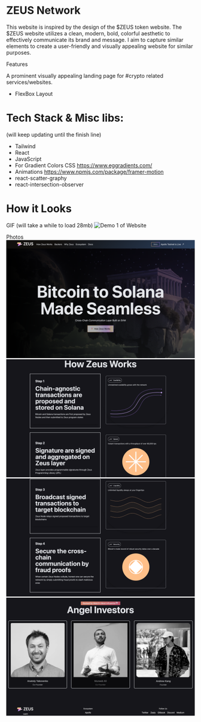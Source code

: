 # ZEUS Network

This website is inspired by the design of the $ZEUS token website. The $ZEUS website utilizes a clean, modern, bold, colorful aesthetic to effectively communicate its brand and message. I aim to capture similar elements to create a user-friendly and visually appealing website for similar purposes.

Features

A prominent visually appealing landing page for #crypto related services/websites.
- FlexBox Layout

# Tech Stack & Misc libs:
(will keep updating until the finish line)
- Tailwind 
- React
- JavaScript
- For Gradient Colors CSS https://www.eggradients.com/
- Animations https://www.npmjs.com/package/framer-motion 
- react-scatter-graphy
- react-intersection-observer


# How it Looks
GIF (will take a while to load 28mb)
![Demo 1 of Website](demo_content_git/demo2.gif)

Photos
![alt text](<demo_content_git/Screen Shot 2024-04-06 at 6.59.46 AM.png>) 
![alt text](<demo_content_git/Screen Shot 2024-04-06 at 6.59.58 AM.png>) 
![alt text](<demo_content_git/Screen Shot 2024-04-06 at 7.00.06 AM.png>)
![alt text](demo_content_git/image.png)